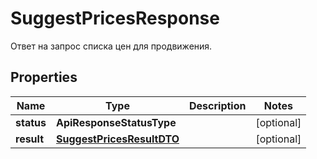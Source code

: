 

# SuggestPricesResponse

Ответ на запрос списка цен для продвижения.

## Properties

| Name | Type | Description | Notes |
|------------ | ------------- | ------------- | -------------|
|**status** | **ApiResponseStatusType** |  |  [optional] |
|**result** | [**SuggestPricesResultDTO**](SuggestPricesResultDTO.md) |  |  [optional] |



